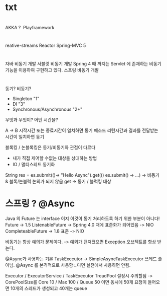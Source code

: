 # txt

#
AKKA ?  Playframework

# 
reative-streams
Reactor
Spring-MVC 5

#
자바 비동기 개발
서블릿 비동기 개발
	Spring 4 때 까지는 Servlet 에 존재하는 비동기 기능을 이용하여 구현하고 있다.
스프링 비동기 개발 

#
동기? 비동기?

- Singleton "1"
- DI "3"
- Synchronous/Asynchronous "2+"

무엇과 무엇이?
어떤 시간을?

A -> B
시작시간 또는 종료시간이 일치하면 동기
메소드 리턴시간과 결과를 전달받는 시간이 일치하면 동기

블록킹 / 논블록킹은 동기/비동기와 관점이 다르다
- 내가 직접 제어할 수없는 대상을 상대하는 방법
- IO / 멀티스레드 동기화

String res = es.submit(()-> "Hello Async").get(()
es.submit() -> ...) -> 비동기 & 블록/논블럭 논의가 되지 않음
get -> 동기 / 블럭킹 대상




# 스프링 ? @Async

Java 의 Future 는 interface 이지 이것이 동기 처리하도록 하기 위한 부분이 아니다!
Future<String> -> 1.5
ListenableFuture<String> -> Spring 4.0 때에 표준화가 되어있음 -> NIO
CompleteableFuture<String> -> 1.8 표준 -> NIO

비동기는 항상 예의가 문제이다.
-> 예외가 던져졌으면 Exception 오브젝트를 항상 받는다.

@Async가 사용하는 기본 TaskExecutor -> SimpleAsyncTaskExecutor
쓰레드 풀 아님.
@Async 를 본격적으로 사용함ㄴ다면 실전에서 사용하면 안됨.

Executor / ExecutorService / TaskExecutor
TreadPool 설정시 주의할점
-> CorePoolSize를 Core 10 / Max 100 / Queue 50 이면 동시에 50개 요청이 들어오면 10개의 스레드가 생성되고 40개는 queue



